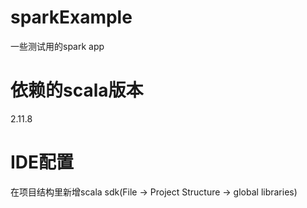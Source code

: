 # sparkExample
一些测试用的spark app
# 依赖的scala版本

2.11.8

# IDE配置

在项目结构里新增scala sdk(File -> Project Structure -> global libraries)
